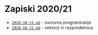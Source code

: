 # Zapiski 2020/21

* [`2020-10-15.md`](2020-10-15.md) - osnovno programiranje
* [`2020-10-22.md`](2020-10-22.md) - vektorji in razpredelnice
